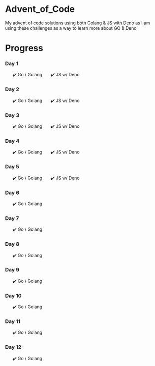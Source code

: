 # Advent_of_Code
My advent of code solutions using both Golang & JS with Deno as I am using these challenges as a way to learn more about GO & Deno

# __Progress__
### Day 1
&nbsp;&nbsp;&nbsp;&nbsp;&nbsp;&nbsp;✔️ Go / Golang
&nbsp;&nbsp;&nbsp;&nbsp;&nbsp;&nbsp;✔️ JS w/ Deno

### Day 2
&nbsp;&nbsp;&nbsp;&nbsp;&nbsp;&nbsp;✔️ Go / Golang
&nbsp;&nbsp;&nbsp;&nbsp;&nbsp;&nbsp;✔️ JS w/ Deno

### Day 3
&nbsp;&nbsp;&nbsp;&nbsp;&nbsp;&nbsp;✔️ Go / Golang
&nbsp;&nbsp;&nbsp;&nbsp;&nbsp;&nbsp;✔️ JS w/ Deno

### Day 4
&nbsp;&nbsp;&nbsp;&nbsp;&nbsp;&nbsp;✔️ Go / Golang
&nbsp;&nbsp;&nbsp;&nbsp;&nbsp;&nbsp;✔️ JS w/ Deno

### Day 5
&nbsp;&nbsp;&nbsp;&nbsp;&nbsp;&nbsp;✔️ Go / Golang
&nbsp;&nbsp;&nbsp;&nbsp;&nbsp;&nbsp;✔️ JS w/ Deno

### Day 6
&nbsp;&nbsp;&nbsp;&nbsp;&nbsp;&nbsp;✔️ Go / Golang

### Day 7
&nbsp;&nbsp;&nbsp;&nbsp;&nbsp;&nbsp;✔️ Go / Golang

### Day 8
&nbsp;&nbsp;&nbsp;&nbsp;&nbsp;&nbsp;✔️ Go / Golang

### Day 9
&nbsp;&nbsp;&nbsp;&nbsp;&nbsp;&nbsp;✔️ Go / Golang

### Day 10
&nbsp;&nbsp;&nbsp;&nbsp;&nbsp;&nbsp;✔️ Go / Golang

### Day 11
&nbsp;&nbsp;&nbsp;&nbsp;&nbsp;&nbsp;✔️ Go / Golang

### Day 12
&nbsp;&nbsp;&nbsp;&nbsp;&nbsp;&nbsp;✔️ Go / Golang
